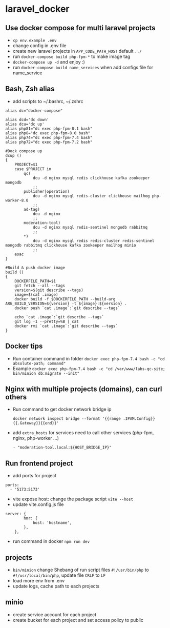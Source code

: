 # laravel_docker
## Use docker compose for multi laravel projects

- `cp env.example .env`
- change config in .env file
- create new laravel projects in `APP_CODE_PATH_HOST` default `../`
- run `docker-compose build php-fpm-*` to make image tag
- `docker-compose up -d` and enjoy :)
- run `docker-compose build name_services` when add configs file for name_service

## Bash, Zsh alias
- add scripts to ~/.bashrc, ~/.zshrc
```
alias dc="docker-compose"

alias dcd='dc down'
alias dcu='dc up'
alias php81="dc exec php-fpm-8.1 bash"
alias php8="dc exec php-fpm-8.0 bash"
alias php74="dc exec php-fpm-7.4 bash"
alias php72="dc exec php-fpm-7.2 bash"

#Dock compose up
dcup ()
{
    PROJECT=$1
    case $PROJECT in
        qc)
            dcu -d nginx mysql redis clickhouse kafka zookeeper mongodb
            ;;
        publisher|operation)
            dcu -d nginx mysql redis-cluster clickhouse mailhog php-worker-8.0
            ;;
        ad-tag)
            dcu -d nginx
            ;;
        moderation-tool)
            dcu -d nginx mysql redis-sentinel mongodb rabbitmq
            ;;
        *)
            dcu -d nginx mysql redis redis-cluster redis-sentinel mongodb rabbitmq clickhouse kafka zookeeper mailhog minio
            ;;
    esac
}

#Build & push docker image
build ()
{
    DOCKERFILE_PATH=$1
    git fetch --all --tags
    version=$(git describe --tags)
    image=$(cat .image)
    docker build -f $DOCKERFILE_PATH --build-arg ARG_BUILD_VERSION=${version} -t ${image}:${version} .
    docker push `cat .image`:`git describe --tags`
    
    echo `cat .image`:`git describe --tags`
    git log -1 --pretty=%B | cat
    docker rmi `cat .image`:`git describe --tags`
}
``` 

## Docker tips
- Run container command in folder `docker exec php-fpm-7.4 bash -c "cd absolute-path; command"` 
- Example `docker exec php-fpm-7.4 bash -c "cd /var/www/labs-qc-site; bin/minion db:migrate --init"`


## Nginx with multiple projects (domains), can curl others
- Run command to get docker network bridge ip 
  
    `docker network inspect bridge --format '{{range .IPAM.Config}}{{.Gateway}}{{end}}'`

- add `extra_hosts` for services need to call other services (php-fpm, nginx, php-worker ...)
    
    `- "moderation-tool.local:${HOST_BRIDGE_IP}"`

## Run frontend project
- add ports for project
```
ports:
  - '5173:5173'
```
- vite expose host: change the package script `vite --host`
- update vite.config.js file
```
server: {
        hmr: {
            host: 'hostname',
        },
    },
```
- run command in docker `npm run dev`

## projects
- `bin/minion` change Shebang of run script files `#!/usr/bin/php` to `#!/usr/local/bin/php`, update file `CRLF` to `LF`
- load more env from .env
- update logs, cache path to each projects

## minio
- create service account for each project
- create bucket for each project and set access policy to public